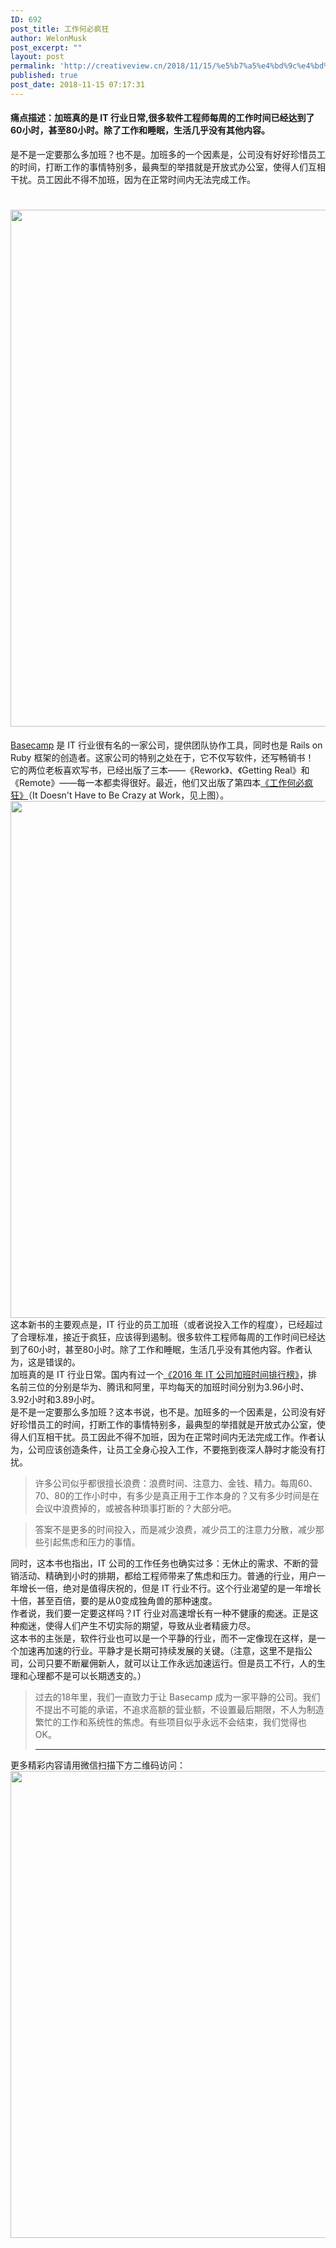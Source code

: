 ```yaml
---
ID: 692
post_title: 工作何必疯狂
author: WelonMusk
post_excerpt: ""
layout: post
permalink: 'http://creativeview.cn/2018/11/15/%e5%b7%a5%e4%bd%9c%e4%bd%95%e5%bf%85%e7%96%af%e7%8b%82/'
published: true
post_date: 2018-11-15 07:17:31
---
```

<h4>痛点描述：加班真的是 IT 行业日常,很多软件工程师每周的工作时间已经达到了60小时，甚至80小时。除了工作和睡眠，生活几乎没有其他内容。</h4>

是不是一定要那么多加班？也不是。加班多的一个因素是，公司没有好好珍惜员工的时间，打断工作的事情特别多，最典型的举措就是开放式办公室，使得人们互相干扰。员工因此不得不加班，因为在正常时间内无法完成工作。
<!--more-->

<h1 class="typo-title"><img style="font-size: 16px;" src="https://cdn.nlark.com/yuque/0/2018/jpeg/84141/1538983736188-a1261752-4d74-499e-a9ac-499d768728d5.jpeg" width="827" /></h1>

<div id="J-doc" class="typo-content clearfix">
<div data-type="p"></div>
<div data-type="p"><a class="bi-link" href="https://basecamp.com/" target="_blank" rel="noopener noreferrer nofollow">Basecamp</a> 是 IT 行业很有名的一家公司，提供团队协作工具，同时也是 Rails on Ruby 框架的创造者。这家公司的特别之处在于，它不仅写软件，还写畅销书！</div>

<div data-type="p"></div>
<div data-type="p">它的两位老板喜欢写书，已经出版了三本——《Rework》、《Getting Real》和《Remote》——每一本都卖得很好。最近，他们又出版了第四本<a class="bi-link" href="https://basecamp.com/books/calm" target="_blank" rel="noopener noreferrer nofollow">《工作何必疯狂》</a>（It Doesn't Have to Be Crazy at Work，见上图）。</div>
<div data-type="p"></div>
<div data-type="p">
<div data-type="image" data-display="block" data-align="left" data-src="https://cdn.nlark.com/yuque/0/2018/jpeg/84141/1539142398985-8f9aed72-a85e-460d-80c2-24c1cf620272.jpeg" data-width="827"><img src="https://cdn.nlark.com/yuque/0/2018/jpeg/84141/1539142398985-8f9aed72-a85e-460d-80c2-24c1cf620272.jpeg" width="827" /></div>
</div>
<div data-type="p"></div>
<div data-type="p">这本新书的主要观点是，IT 行业的员工加班（或者说投入工作的程度），已经超过了合理标准，接近于疯狂，应该得到遏制。很多软件工程师每周的工作时间已经达到了60小时，甚至80小时。除了工作和睡眠，生活几乎没有其他内容。作者认为，这是错误的。</div>
<div data-type="p"></div>
<div data-type="p">加班真的是 IT 行业日常。国内有过一个<a class="bi-link" href="http://news.zol.com.cn/623/6234607.html" target="_blank" rel="noopener noreferrer nofollow">《2016 年 IT 公司加班时间排行榜》</a>，排名前三位的分别是华为、腾讯和阿里，平均每天的加班时间分别为3.96小时、3.92小时和3.89小时。</div>
<div data-type="p"></div>
<div data-type="p">是不是一定要那么多加班？这本书说，也不是。加班多的一个因素是，公司没有好好珍惜员工的时间，打断工作的事情特别多，最典型的举措就是开放式办公室，使得人们互相干扰。员工因此不得不加班，因为在正常时间内无法完成工作。作者认为，公司应该创造条件，让员工全身心投入工作，不要拖到夜深人静时才能没有打扰。</div>
<div data-type="p"></div>
<blockquote>
<div data-type="p"><span data-type="ranges">许多公司似乎都很擅长浪费：浪费时间、注意力、金钱、精力。每周60、70、80的工作小时中，有多少是真正用于工作本身的？又有多少时间是在会议中浪费掉的，或被各种琐事打断的？大部分吧。</span></div></blockquote>
<blockquote>
<div data-type="p"></div></blockquote>
<blockquote>
<div data-type="p"><span data-type="ranges">答案不是更多的时间投入，而是减少浪费，减少员工的注意力分散，减少那些引起焦虑和压力的事情。</span></div></blockquote>
<div data-type="p"></div>
<div data-type="p">同时，这本书也指出，IT 公司的工作任务也确实过多：无休止的需求、不断的营销活动、精确到小时的排期，都给工程师带来了焦虑和压力。普通的行业，用户一年增长一倍，绝对是值得庆祝的，但是 IT 行业不行。这个行业渴望的是一年增长十倍，甚至百倍，要的是从0变成独角兽的那种速度。</div>
<div data-type="p"></div>
<div data-type="p">作者说，我们要一定要这样吗？IT 行业对高速增长有一种不健康的痴迷。正是这种痴迷，使得人们产生不切实际的期望，导致从业者精疲力尽。</div>
<div data-type="p"></div>
<div data-type="p"><span data-type="ranges">这本书的主张是，软件行业也可以是一个平静的行业，而不一定像现在这样，是一个加速再加速的行业。平静才是长期可持续发展的关键。（注意，这里不是指公司，公司只要不断雇佣新人，就可以让工作永远加速运行。但是员工不行，人的生理和心理都不是可以长期透支的。）</span></div>
<div data-type="p"></div>
<blockquote>
<div data-type="p"><span data-type="ranges">过去的18年里，我们一直致力于让 Basecamp 成为一家平静的公司。我们不提出不可能的承诺，不追求高额的营业额，不设置最后期限，不人为制造繁忙的工作和系统性的焦虑。有些项目似乎永远不会结束，我们觉得也 OK。</span></div>

<hr id="m4ndum" />

</blockquote>
<div data-type="p">更多精彩内容请用微信扫描下方二维码访问：</div>
<div data-type="p">
<div data-type="image" data-display="block" data-align="" data-src="https://cdn.nlark.com/yuque/0/2018/jpeg/195205/1540948799880-9c467165-e3b0-4289-a442-cb0951d72a55.jpeg" data-width="747"><img src="https://cdn.nlark.com/yuque/0/2018/jpeg/195205/1540948799880-9c467165-e3b0-4289-a442-cb0951d72a55.jpeg" width="747" /></div>
</div>
</div>